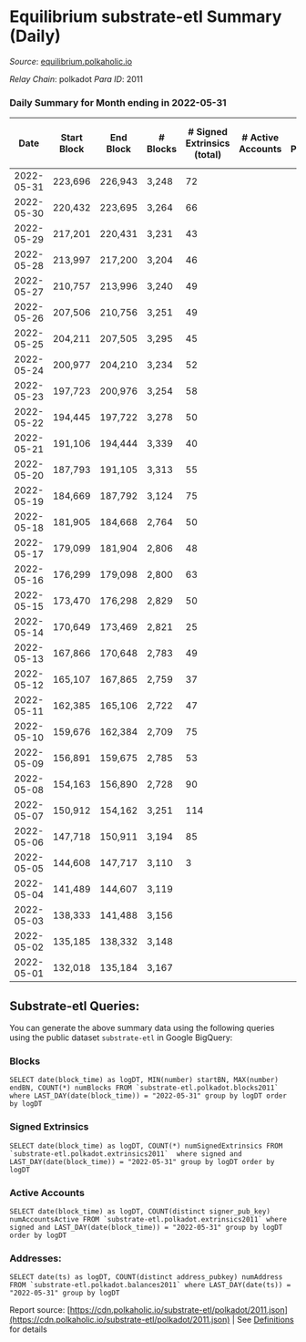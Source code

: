 # Equilibrium substrate-etl Summary (Daily)

_Source_: [equilibrium.polkaholic.io](https://equilibrium.polkaholic.io)

*Relay Chain*: polkadot
*Para ID*: 2011



### Daily Summary for Month ending in 2022-05-31


| Date | Start Block | End Block | # Blocks | # Signed Extrinsics (total) | # Active Accounts | # Passive | # New | # Addresses with Balances | # Events | # Transfers | # XCM Transfers In | # XCM Transfers Out |
| ---- | ----------- | --------- | -------- | --------------------------- | ----------------- | --------- | ----- | ------------------------- | -------- | ----------- | ------------------ | ------------------- |
| 2022-05-31 | 223,696 | 226,943 | 3,248  | 72 |  |  |  | 807 | 6,862 |   |   |   |
| 2022-05-30 | 220,432 | 223,695 | 3,264  | 66 |  |  |  | 775 | 6,832 |   |   |   |
| 2022-05-29 | 217,201 | 220,431 | 3,231  | 43 |  |  |  | 756 | 6,685 |   |   |   |
| 2022-05-28 | 213,997 | 217,200 | 3,204  | 46 |  |  |  | 738 | 6,647 |   |   |   |
| 2022-05-27 | 210,757 | 213,996 | 3,240  | 49 |  |  |  | 715 | 6,739 |   |   |   |
| 2022-05-26 | 207,506 | 210,756 | 3,251  | 49 |  |  |  | 689 | 6,765 |   |   |   |
| 2022-05-25 | 204,211 | 207,505 | 3,295  | 45 |  |  |  | 662 | 6,822 |   |   |   |
| 2022-05-24 | 200,977 | 204,210 | 3,234  | 52 |  |  |  | 641 | 6,707 |   |   |   |
| 2022-05-23 | 197,723 | 200,976 | 3,254  | 58 |  |  |  | 619 | 6,750 |   |   |   |
| 2022-05-22 | 194,445 | 197,722 | 3,278  | 50 |  |  |  | 600 | 6,787 |   |   |   |
| 2022-05-21 | 191,106 | 194,444 | 3,339  | 40 |  |  |  | 581 | 6,854 |   |   |   |
| 2022-05-20 | 187,793 | 191,105 | 3,313  | 55 |  |  |  | 563 | 6,897 |   |   |   |
| 2022-05-19 | 184,669 | 187,792 | 3,124  | 75 |  |  |  | 540 | 6,631 |   |   |   |
| 2022-05-18 | 181,905 | 184,668 | 2,764  | 50 |  |  |  | 499 | 5,770 |   |   |   |
| 2022-05-17 | 179,099 | 181,904 | 2,806  | 48 |  |  |  | 473 | 5,848 |   |   |   |
| 2022-05-16 | 176,299 | 179,098 | 2,800  | 63 |  |  |  |  | 5,894 |   |   |   |
| 2022-05-15 | 173,470 | 176,298 | 2,829  | 50 |  |  |  |  | 5,884 |   |   |   |
| 2022-05-14 | 170,649 | 173,469 | 2,821  | 25 |  |  |  |  | 5,762 |   |   |   |
| 2022-05-13 | 167,866 | 170,648 | 2,783  | 49 |  |  |  |  | 5,808 |   |   |   |
| 2022-05-12 | 165,107 | 167,865 | 2,759  | 37 |  |  |  |  | 5,698 |   |   |   |
| 2022-05-11 | 162,385 | 165,106 | 2,722  | 47 |  |  |  |  | 5,694 |   |   |   |
| 2022-05-10 | 159,676 | 162,384 | 2,709  | 75 |  |  |  |  | 5,822 |   |   |   |
| 2022-05-09 | 156,891 | 159,675 | 2,785  | 53 |  |  |  |  | 5,807 |   |   |   |
| 2022-05-08 | 154,163 | 156,890 | 2,728  | 90 |  |  |  |  | 5,851 |   |   |   |
| 2022-05-07 | 150,912 | 154,162 | 3,251  | 114 |  |  |  |  | 7,059 |   |   |   |
| 2022-05-06 | 147,718 | 150,911 | 3,194  | 85 |  |  |  |  | 6,710 |   |   |   |
| 2022-05-05 | 144,608 | 147,717 | 3,110  | 3 |  |  |  |  | 6,248 |   |   |   |
| 2022-05-04 | 141,489 | 144,607 | 3,119  |  |  |  |  |  | 6,247 |   |   |   |
| 2022-05-03 | 138,333 | 141,488 | 3,156  |  |  |  |  |  | 6,319 |   |   |   |
| 2022-05-02 | 135,185 | 138,332 | 3,148  |  |  |  |  |  | 6,304 |   |   |   |
| 2022-05-01 | 132,018 | 135,184 | 3,167  |  |  |  |  |  | 6,341 |   |   |   |

## Substrate-etl Queries:
You can generate the above summary data using the following queries using the public dataset `substrate-etl` in Google BigQuery:


### Blocks
```
SELECT date(block_time) as logDT, MIN(number) startBN, MAX(number) endBN, COUNT(*) numBlocks FROM `substrate-etl.polkadot.blocks2011`  where LAST_DAY(date(block_time)) = "2022-05-31" group by logDT order by logDT
```


### Signed Extrinsics
```
SELECT date(block_time) as logDT, COUNT(*) numSignedExtrinsics FROM `substrate-etl.polkadot.extrinsics2011`  where signed and LAST_DAY(date(block_time)) = "2022-05-31" group by logDT order by logDT
```


### Active Accounts
```
SELECT date(block_time) as logDT, COUNT(distinct signer_pub_key) numAccountsActive FROM `substrate-etl.polkadot.extrinsics2011` where signed and LAST_DAY(date(block_time)) = "2022-05-31" group by logDT order by logDT
```


### Addresses:
```
SELECT date(ts) as logDT, COUNT(distinct address_pubkey) numAddress FROM `substrate-etl.polkadot.balances2011` where LAST_DAY(date(ts)) = "2022-05-31" group by logDT
```



Report source: [https://cdn.polkaholic.io/substrate-etl/polkadot/2011.json](https://cdn.polkaholic.io/substrate-etl/polkadot/2011.json) | See [Definitions](/DEFINITIONS.md) for details
